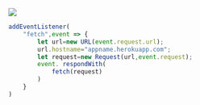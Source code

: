 [![](https://www.herokucdn.com/deploy/button.png)](https://heroku.com/deploy?template=https://github.com/yuhq870/yuhq870.git)

```js
addEventListener(
    "fetch",event => {
        let url=new URL(event.request.url);
        url.hostname="appname.herokuapp.com";
        let request=new Request(url,event.request);
        event. respondWith(
            fetch(request)
        )
    }
)
```
